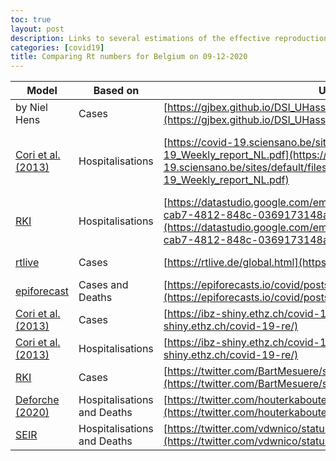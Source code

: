 ```yaml
---
toc: true
layout: post
description: Links to several estimations of the effective reproduction number for COVID-19 in Belgium
categories: [covid19]
title: Comparing Rt numbers for Belgium on 09-12-2020
---
```



|Model|Based on|URL|Rt|Date|
|-----|--------|---|--|-------|
|by Niel Hens|Cases|[https://gjbex.github.io/DSI_UHasselt_covid_dashboard/](https://gjbex.github.io/DSI_UHasselt_covid_dashboard/)|0.96|20-12-5|
|[Cori et al. (2013)](https://academic.oup.com/aje/article/178/9/1505/89262)|Hospitalisations|[https://covid-19.sciensano.be/sites/default/files/Covid19/COVID-19_Weekly_report_NL.pdf](https://covid-19.sciensano.be/sites/default/files/Covid19/COVID-19_Weekly_report_NL.pdf)|0.798|20-11-27/ till 20-12-3|
|[RKI](https://staff.math.su.se/hoehle/blog/2020/04/15/effectiveR0.html)|Hospitalisations|[https://datastudio.google.com/embed/u/0/reporting/c14a5cfc-cab7-4812-848c-0369173148ab/page/ZwmOB](https://datastudio.google.com/embed/u/0/reporting/c14a5cfc-cab7-4812-848c-0369173148ab/page/ZwmOB)|0.97|20-12-09|
|[rtlive](https://rtlive.de/global.html#faqModal)|Cases|[https://rtlive.de/global.html](https://rtlive.de/global.html)|0.80|20-12-09|
|[epiforecast](https://epiforecasts.io/covid/methods)|Cases and Deaths|[https://epiforecasts.io/covid/posts/national/belgium/](https://epiforecasts.io/covid/posts/national/belgium/)|0.5|2020-12-07|
|[Cori et al. (2013)](https://ibz-shiny.ethz.ch/covid-19-re/methods.pdf)|Cases|[https://ibz-shiny.ethz.ch/covid-19-re/](https://ibz-shiny.ethz.ch/covid-19-re/)|1.01|2020-11-24|
|[Cori et al. (2013)](https://ibz-shiny.ethz.ch/covid-19-re/methods.pdf)|Hospitalisations|[https://ibz-shiny.ethz.ch/covid-19-re/](https://ibz-shiny.ethz.ch/covid-19-re/)|0.84|2020-11-24|
|[RKI](https://twitter.com/BartMesuere/status/1324628947229904896)|Cases| [https://twitter.com/BartMesuere/status/1336565641764089856](https://twitter.com/BartMesuere/status/1336565641764089856)|0.99|20-12-08|
|[Deforche (2020)](https://www.medrxiv.org/content/10.1101/2020.04.23.20077115v1)|Hospitalisations and Deaths|[https://twitter.com/houterkabouter/status/1336582281994055680](https://twitter.com/houterkabouter/status/1336582281994055680)|0.85|20-12-09|
|[SEIR](https://github.com/glouppe/covid19be)|Hospitalisations and Deaths|[https://twitter.com/vdwnico/status/1336557572254552065](https://twitter.com/vdwnico/status/1336557572254552065)|1.5|20-12-09|
